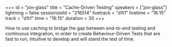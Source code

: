 +++
id = "jon-glass"
title = "Cache-Driven Testing"
speakers = ["jon-glass"]
lightning = false
sessionizeId = "216514"
livetrack = "d1t1"
livetime = "16:15"
track = "d1t1"
time = "16:15"
duration = 30
+++

How to use caching to bridge the gap between end-to-end testing and continuous integration, in order to create Behaviour-Driven Tests that are fast to run, intuitive to develop and will stand the test of time.
